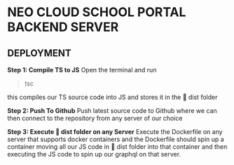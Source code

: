 # NEO CLOUD SCHOOL PORTAL BACKEND SERVER

## DEPLOYMENT

**Step 1: Compile TS to JS**
Open the terminal and run
> tsc

this compiles our TS source code into JS and stores it in the 📁 dist folder

**Step 2: Push To Github**
Push latest source code to Github where we can then connect to the repository from any server of our choice

**Step 3: Execute 📁 dist folder on any Server**
Execute the Dockerfile on any server that supports docker containers and the Dockerfile should spin up a container moving all our JS code in 📁 dist folder into that container and then executing the JS code to spin up our graphql on that server. 
